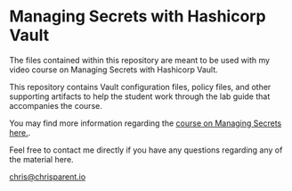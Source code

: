 # Managing Secrets with Hashicorp Vault

The files contained within this repository are meant to be used with my video course on Managing Secrets with Hashicorp Vault.

This repository contains Vault configuration files, policy files, and other supporting artifacts to help the student work through the lab guide that accompanies the course.

You may find more information regarding the [course on  Managing Secrets here.](http://secret-things.teachable.com).

Feel free to contact me directly if you have any questions regarding any of the material here.

[chris@chrisparent.io](chris@chrisparent.io)
